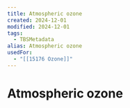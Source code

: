 ```yaml
---
title: Atmospheric ozone
created: 2024-12-01
modified: 2024-12-01
tags:
  - TBSMetadata
alias: Atmospheric ozone
usedFor:
  - "[[15176 Ozone]]"
---
```

# Atmospheric ozone
